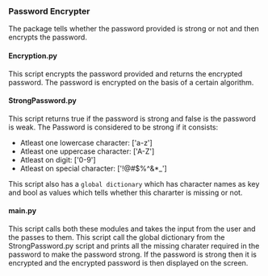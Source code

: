 ### Password Encrypter 

The package tells whether the password provided is strong or not and then encrypts the password.

#### Encryption.py 

This script encrypts the password provided and returns the encrypted password. The password is encrypted on the basis of a certain algorithm.

#### StrongPassword.py 

This script returns true if the password is strong and false is the password is weak.
The Password is considered to be strong if it consists:

<ul>
<li> Atleast one lowercase character: ['a-z'] </li>
<li> Atleast one uppercase character: ['A-Z'] </li>
<li> Atleast on digit: ['0-9'] </li>
<li> Atleast on special character: ['!@#$%^&*_'] </li>
</ul>

This script also has a <code>global dictionary</code> which has character names as key and bool as values which tells whether this chararter is missing or not.

#### main.py

This script calls both these modules and takes the input from the user and the passes to them.
This script call the global dictionary from the StrongPassword.py script and prints all the missing charater required in the password to make the password strong.
If the password is strong then it is encrypted and the encrypted password is then displayed on the screen.
